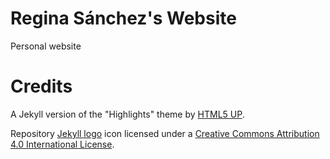 # Regina Sánchez's Website

Personal website

# Credits

A Jekyll version of the "Highlights" theme by [HTML5 UP](https://html5up.net/).

Repository [Jekyll logo](https://github.com/jekyll/brand) icon licensed under a [Creative Commons Attribution 4.0 International License](http://choosealicense.com/licenses/cc-by-4.0/).
